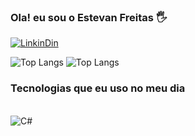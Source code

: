 
### Ola! eu sou o Estevan Freitas 🖐

[![LinkinDin](https://img.shields.io/badge/LinkedIn-0077B5?style=for-the-badge&logo=linkedin&logoColor=white)](https://www.linkedin.com/in/estevan-freitas-506294215/)

![Top Langs](https://github-readme-stats.vercel.app/api?username=Estevanfs&hide=contribs,prs)
![Top Langs](https://github-readme-stats.vercel.app/api/top-langs/?username=Estevanfs&hide_progress=true)

### Tecnologias que eu uso no meu dia 

<div style="display: inline_block"><br/>
 <img align="center" alt="C#" src="https://img.shields.io/badge/C%23-239120?style=for-the-badge&logo=c-sharp&logoColor=white" />
</div>


